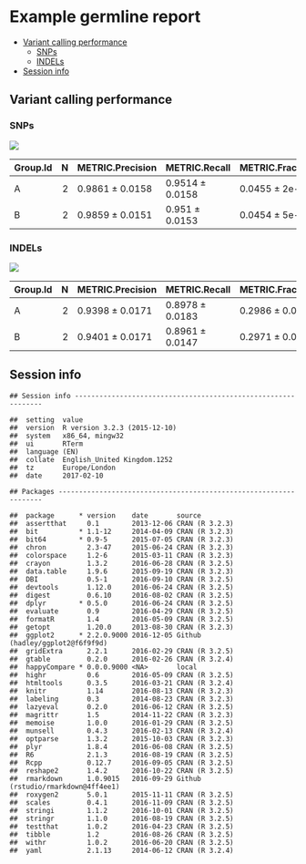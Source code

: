 Example germline report
================

-   [Variant calling performance](#variant-calling-performance)
    -   [SNPs](#snps)
    -   [INDELs](#indels)
-   [Session info](#session-info)

Variant calling performance
---------------------------

### SNPs

![](C:\Users\mgonzalez\SublimeProjects\happyCompare\inst\examples\example_germline_report_files/figure-markdown_github/unnamed-chunk-2-1.png)

| Group.Id |    N| METRIC.Precision | METRIC.Recall   | METRIC.Frac\_NA |
|:---------|----:|:-----------------|:----------------|:----------------|
| A        |    2| 0.9861 ± 0.0158  | 0.9514 ± 0.0158 | 0.0455 ± 2e-04  |
| B        |    2| 0.9859 ± 0.0151  | 0.951 ± 0.0153  | 0.0454 ± 5e-04  |

### INDELs

![](C:\Users\mgonzalez\SublimeProjects\happyCompare\inst\examples\example_germline_report_files/figure-markdown_github/unnamed-chunk-4-1.png)

| Group.Id |    N| METRIC.Precision | METRIC.Recall   | METRIC.Frac\_NA |
|:---------|----:|:-----------------|:----------------|:----------------|
| A        |    2| 0.9398 ± 0.0171  | 0.8978 ± 0.0183 | 0.2986 ± 0.0015 |
| B        |    2| 0.9401 ± 0.0171  | 0.8961 ± 0.0147 | 0.2971 ± 0.0031 |

Session info
------------

    ## Session info --------------------------------------------------------------

    ##  setting  value                       
    ##  version  R version 3.2.3 (2015-12-10)
    ##  system   x86_64, mingw32             
    ##  ui       RTerm                       
    ##  language (EN)                        
    ##  collate  English_United Kingdom.1252 
    ##  tz       Europe/London               
    ##  date     2017-02-10

    ## Packages ------------------------------------------------------------------

    ##  package      * version    date       source                            
    ##  assertthat     0.1        2013-12-06 CRAN (R 3.2.3)                    
    ##  bit          * 1.1-12     2014-04-09 CRAN (R 3.2.3)                    
    ##  bit64        * 0.9-5      2015-07-05 CRAN (R 3.2.3)                    
    ##  chron          2.3-47     2015-06-24 CRAN (R 3.2.3)                    
    ##  colorspace     1.2-6      2015-03-11 CRAN (R 3.2.3)                    
    ##  crayon         1.3.2      2016-06-28 CRAN (R 3.2.5)                    
    ##  data.table     1.9.6      2015-09-19 CRAN (R 3.2.3)                    
    ##  DBI            0.5-1      2016-09-10 CRAN (R 3.2.5)                    
    ##  devtools       1.12.0     2016-06-24 CRAN (R 3.2.5)                    
    ##  digest         0.6.10     2016-08-02 CRAN (R 3.2.5)                    
    ##  dplyr        * 0.5.0      2016-06-24 CRAN (R 3.2.5)                    
    ##  evaluate       0.9        2016-04-29 CRAN (R 3.2.5)                    
    ##  formatR        1.4        2016-05-09 CRAN (R 3.2.5)                    
    ##  getopt         1.20.0     2013-08-30 CRAN (R 3.2.3)                    
    ##  ggplot2      * 2.2.0.9000 2016-12-05 Github (hadley/ggplot2@f6f9f9d)   
    ##  gridExtra      2.2.1      2016-02-29 CRAN (R 3.2.5)                    
    ##  gtable         0.2.0      2016-02-26 CRAN (R 3.2.4)                    
    ##  happyCompare * 0.0.0.9000 <NA>       local                             
    ##  highr          0.6        2016-05-09 CRAN (R 3.2.5)                    
    ##  htmltools      0.3.5      2016-03-21 CRAN (R 3.2.4)                    
    ##  knitr          1.14       2016-08-13 CRAN (R 3.2.3)                    
    ##  labeling       0.3        2014-08-23 CRAN (R 3.2.3)                    
    ##  lazyeval       0.2.0      2016-06-12 CRAN (R 3.2.5)                    
    ##  magrittr       1.5        2014-11-22 CRAN (R 3.2.3)                    
    ##  memoise        1.0.0      2016-01-29 CRAN (R 3.2.5)                    
    ##  munsell        0.4.3      2016-02-13 CRAN (R 3.2.4)                    
    ##  optparse       1.3.2      2015-10-03 CRAN (R 3.2.3)                    
    ##  plyr           1.8.4      2016-06-08 CRAN (R 3.2.5)                    
    ##  R6             2.1.3      2016-08-19 CRAN (R 3.2.5)                    
    ##  Rcpp           0.12.7     2016-09-05 CRAN (R 3.2.5)                    
    ##  reshape2       1.4.2      2016-10-22 CRAN (R 3.2.5)                    
    ##  rmarkdown      1.0.9015   2016-09-29 Github (rstudio/rmarkdown@4ff4ee1)
    ##  roxygen2       5.0.1      2015-11-11 CRAN (R 3.2.5)                    
    ##  scales         0.4.1      2016-11-09 CRAN (R 3.2.5)                    
    ##  stringi        1.1.2      2016-10-01 CRAN (R 3.2.5)                    
    ##  stringr        1.1.0      2016-08-19 CRAN (R 3.2.5)                    
    ##  testthat       1.0.2      2016-04-23 CRAN (R 3.2.5)                    
    ##  tibble         1.2        2016-08-26 CRAN (R 3.2.5)                    
    ##  withr          1.0.2      2016-06-20 CRAN (R 3.2.5)                    
    ##  yaml           2.1.13     2014-06-12 CRAN (R 3.2.4)
